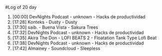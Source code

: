 #Log of 20 day

1. [00:00] DevNights Podcast - unknown - Hacks de productividad
1. [17:28] Konteks - Dusty - Dusty
1. [17:30] saib. - Buena Vista - Sakura Trees
1. [17:32] DevNights Podcast - unknown - Hacks de productividad
1. [17:35] Akira The Don - LOFI BEATS 2 - Floatation Tank Type Lofi Beat
1. [17:38] DevNights Podcast - unknown - Hacks de productividad
1. [17:42] Almainey - Soundcloud - Sleepless
